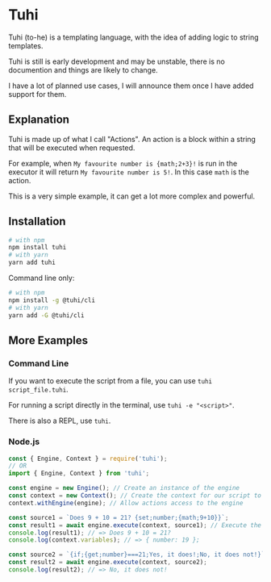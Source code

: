 # Tuhi

Tuhi (to-he) is a templating language, with the idea
of adding logic to string templates.

Tuhi is still is early development and may be unstable,
there is no documention and things are likely to change.

I have a lot of planned use cases, I will announce them
once I have added support for them.

## Explanation

Tuhi is made up of what I call "Actions".
An action is a block within a string that will be
executed when requested.

For example, when `My favourite number is {math;2+3}!`
is run in the executor it will return
`My favourite number is 5!`.
In this case `math` is the action.

This is a very simple example, it can get a lot more
complex and powerful.

## Installation

```sh
# with npm
npm install tuhi
# with yarn
yarn add tuhi
```

Command line only:

```sh
# with npm
npm install -g @tuhi/cli
# with yarn
yarn add -G @tuhi/cli
```

## More Examples

### Command Line

If you want to execute the script from a file, you can
use `tuhi script_file.tuhi`.

For running a script directly in the terminal, use
`tuhi -e "<script>"`.

There is also a REPL, use `tuhi`.

### Node.js

```js
const { Engine, Context } = require('tuhi');
// OR
import { Engine, Context } from 'tuhi';

const engine = new Engine(); // Create an instance of the engine
const context = new Context(); // Create the context for our script to use
context.withEngine(engine); // Allow actions access to the engine

const source1 = `Does 9 + 10 = 21? {set;number;{math;9+10}}`;
const result1 = await engine.execute(context, source1); // Execute the script
console.log(result1); // => Does 9 + 10 = 21?
console.log(context.variables); // => { number: 19 };

const source2 = `{if;{get;number}===21;Yes, it does!;No, it does not!}`;
const result2 = await engine.execute(context, source2);
console.log(result2); // => No, it does not!
```
